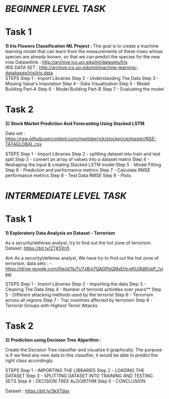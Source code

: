  # *BEGINNER LEVEL TASK*
 
 #  Task 1


**1) Iris Flowers Classification ML Project :**
The goal is to create a machine learning model that can learn from the measurements of these irises whose species
are already known, so that we can predict the species for the new irise 
        Datasetlink          : http://archive.ics.uci.edu/ml/datasets/Iris  
        IRIS DATA SET          : http://archive.ics.uci.edu/ml/machine-learning-databases/iris/iris.data      
STEPS
Step 1 - Import Libraries
Step 2 - Understanding The Data
Step 3 - Missing Value's Imputation
Step 4 - Data Visualization
Step 5 - Model Building Part-A
Step 6 - Model Building Part-B
Step 7 - Evaluating the model

 
#  Task 2


**2) Stock Market Prediction And Forecasting Using Stacked LSTM**
  
  Data set :  https://raw.githubusercontent.com/mwitiderrick/stockprice/master/NSE-TATAGLOBAL.csv


STEPS
Step 1 - Import Libraries
Step 2 - splitting dataset into train and test split
Step 3 - convert an array of values into a dataset matrix
Step 4 - Reshaping the input & creating Stacked LSTM model
Step 5 - Model Fitting
Step 6 - Prediction and performance metrics
Step 7 - Calculate RMSE performance metrics
Step 8 - Test Data RMSE
Step 9 - Plots


 #  *INTERMEDIATE LEVEL TASK*
 
 #  Task 1

 
 **1) Exploratory Data Analysis on Dataset - Terrorism** 

As a security/defense analyst, try to find out the hot zone of terrorism.
Dataset: https://bit.ly/2TK5Xn5

Aim As a security/defense analyst, We have try to find out the hot zone of terrorism.
data sets : - https://drive.google.com/file/d/1luTU7xBvI7QAGPbQMxEHcgKUi9d6UeP_/view

STEPS
Step 1 - Import Libraries
Step 2 - Importing the data
Step 3 - Cleaning The Data
Step 4 - Number of terrorist activities over years**
Step 5 - Different attacking methods used by the terrorist
Step 6 - Terrorism across all regions
Step 7 - Top countries affected by terrorism
Step 8 - Terrorist Groups with Highest Terror Attacks  

  
  # Task 2 

**2) Prediction using Decision Tree  Algorithm :**

Create the Decision Tree classifier and visualize it graphically. 
The purpose is if we feed any new data to this classifier, it would be able to  predict the right class accordingly.  

STEPS
Step 1 - IMPORTING THE LIBRARIES
Step 2 - LOADING THE DATASET
Step 3 - SPLITTING DATASET INTO TRAINING AND TESTING SETS
Step 4 - DECISION TREE ALGORITHM
Step 5 - CONCLUSION 


Dataset : https://bit.ly/3kXTdox


